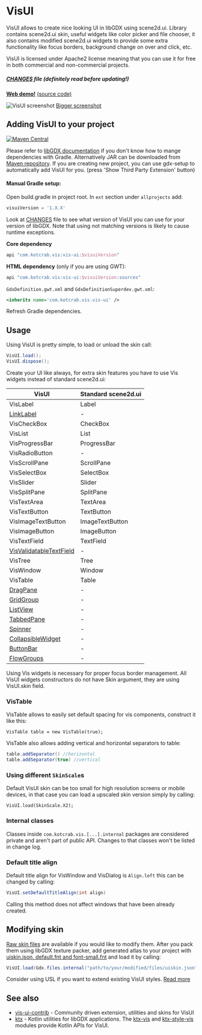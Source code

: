 # VisUI

VisUI allows to create nice looking UI in libGDX using scene2d.ui. Library contains scene2d.ui skin, useful widgets like color picker and file chooser, it also contains modified scene2d.ui widgets to provide some extra functionality like focus borders, background change on over and click, etc.

VisUI is licensed under Apache2 license meaning that you can use it for free in both commercial and non-commercial projects.

##### [CHANGES](https://github.com/kotcrab/vis-ui/blob/master/ui/CHANGES.md) file (definitely read before updating!)

**[Web demo!](http://vis.kotcrab.com/demo/ui)** [(source code)](https://github.com/kotcrab/vis-ui/tree/master/ui/src/test/java/com/kotcrab/vis/ui/test/manual)

![VisUI screenshot](http://dl.kotcrab.com/github/vis/visui2.png)
[Bigger screenshot](http://dl.kotcrab.com/github/vis/visui2.png)

## Adding VisUI to your project

[![Maven Central](https://img.shields.io/maven-central/v/com.kotcrab.vis/vis-ui.svg)](https://search.maven.org/artifact/com.kotcrab.vis/vis-ui)

Please refer to [libGDX documentation](https://libgdx.com/wiki/articles/dependency-management-with-gradle) if you don't know how to mange dependencies with Gradle. Alternatively JAR can be downloaded from [Maven repository](http://search.maven.org/#search|gav|1|g%3A%22com.kotcrab.vis%22%20AND%20a%3A%22vis-ui%22). If you are creating new project, you can use gdx-setup to automatically add VisUI for you. (press 'Show Third Party Extension' button)

#### Manual Gradle setup:

Open build.gradle in project root.
In ``ext`` section under ``allprojects`` add:
```groovy
visuiVersion = '1.X.X'
```
Look at [CHANGES](https://github.com/kotcrab/vis-ui/blob/master/ui/CHANGES.md) file to see what version of VisUI you can use
for your version of libGDX. Note that using not matching versions is likely to cause runtime exceptions.

**Core dependency**
```groovy
api "com.kotcrab.vis:vis-ui:$visuiVersion"
```

**HTML dependency** (only if you are using GWT):
```groovy
api "com.kotcrab.vis:vis-ui:$visuiVersion:sources"
```

``GdxDefinition.gwt.xml`` and ``GdxDefinitionSuperdev.gwt.xml``:
```xml
<inherits name='com.kotcrab.vis.vis-ui' />
```

Refresh Gradle dependencies.

## Usage

Using VisUI is pretty simple, to load or unload the skin call:
```java
VisUI.load();
VisUI.dispose();
```

Create your UI like always, for extra skin features you have to use Vis widgets instead of standard scene2d.ui:

| VisUI         | Standard scene2d.ui |
| ------------- | ------------------- |
| VisLabel      | Label               |
| [LinkLabel](https://github.com/kotcrab/vis-ui/wiki/LinkLabel) | -                   |
| VisCheckBox   | CheckBox            |
| VisList       | List                |
| VisProgressBar| ProgressBar         |
| VisRadioButton| -                   |
| VisScrollPane | ScrollPane          |
| VisSelectBox  | SelectBox           |
| VisSlider     | Slider              |
| VisSplitPane  | SplitPane           |
| VisTextArea   | TextArea            |
| VisTextButton | TextButton          |
| VisImageTextButton | ImageTextButton |
| VisImageButton | ImageButton        |
| VisTextField  | TextField           |
| [VisValidatableTextField](https://github.com/kotcrab/vis-ui/wiki/VisValidatableTextField) | -       |
| VisTree       | Tree                |
| VisWindow     | Window              |
| VisTable      | Table               |
| [DragPane](https://github.com/kotcrab/vis-ui/wiki/DragPane)  | -                   |
| [GridGroup](https://github.com/kotcrab/vis-ui/wiki/GridGroup) | -                   |
| [ListView](https://github.com/kotcrab/vis-ui/wiki/ListView)  | -                   |
| [TabbedPane](https://github.com/kotcrab/vis-ui/wiki/TabbedPane)  | -                 |
| [Spinner](https://github.com/kotcrab/vis-ui/wiki/Spinner)  | - |
| [CollapsibleWidget](https://github.com/kotcrab/vis-ui/wiki/CollapsibleWidget) | -           |
| [ButtonBar](https://github.com/kotcrab/vis-ui/wiki/ButtonBar) | -           |
| [FlowGroups](https://github.com/kotcrab/vis-ui/wiki/FlowGroups) | -           |

Using Vis widgets is necessary for proper focus border management. All VisUI widgets constructors do not have Skin argument, they are using VisUI.skin field.

### VisTable

VisTable allows to easily set default spacing for vis components, construct it like this:
```
VisTable table = new VisTable(true);
```

VisTable also allows adding vertical and horizontal separators to table:
```java
table.addSeparator() //horizontal
table.addSeparator(true) //vertical
```

### Using different `SkinScale`s

Default VisUI skin can be too small for high resolution screens or mobile devices, in that case you can load a upscaled skin version simply by calling:
```
VisUI.load(SkinScale.X2);
```

### Internal classes

Classes inside `com.kotcrab.vis.[...].internal` packages are considered private and aren't part of public API. Changes to that classes won't be listed in change log.

### Default title align

Default title align for VisWindow and VisDialog is `Align.left` this can be changed by calling:
```java
VisUI.setDefaultTitleAlign(int align)
```
Calling this method does not affect windows that have been already created.

## Modifying skin

[Raw skin files](https://github.com/kotcrab/vis-ui/tree/master/ui/assets-raw) are available if you would like to modify them. After you pack them using libGDX texture packer, add generated atlas to your project with [uiskin.json, default.fnt and font-small.fnt](https://github.com/kotcrab/vis-ui/tree/master/ui/src/main/resources/com/kotcrab/vis/ui/skin/x1) and load it by calling:
```java
VisUI.load(Gdx.files.internal("path/to/your/modified/files/uiskin.json"))
```
Consider using USL if you want to extend existing VisUI styles. [Read more](https://github.com/kotcrab/vis-ui/wiki/USL)

## See also

* [vis-ui-contrib](https://github.com/kotcrab/vis-ui-contrib) - Community driven extension, utilities and skins for VisUI
* [ktx](https://github.com/czyzby/ktx) - Kotlin utilities for libGDX applications.
  The [ktx-vis](https://github.com/czyzby/ktx/tree/master/vis) and
  [ktx-style-vis](https://github.com/czyzby/ktx/tree/master/vis-style) modules provide Kotlin APIs for VisUI.

